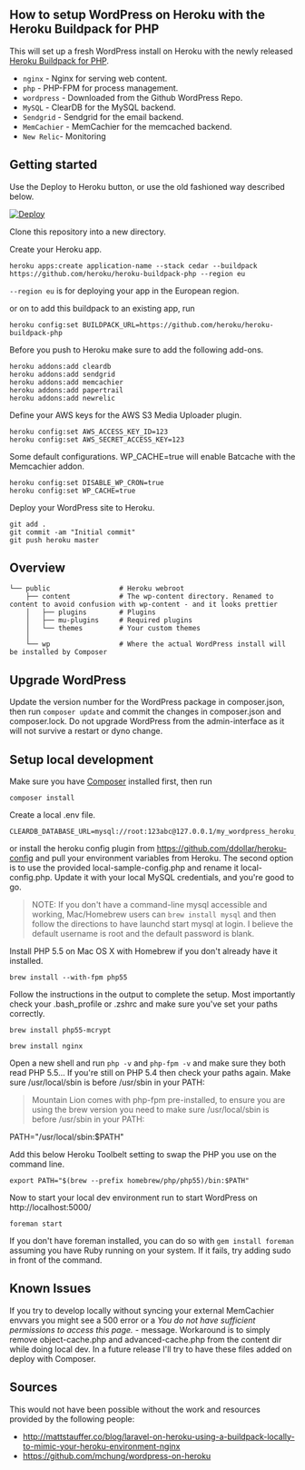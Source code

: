 ## How to setup WordPress on Heroku with the Heroku Buildpack for PHP

This will set up a fresh WordPress install on Heroku with the newly released [Heroku Buildpack for PHP](https://github.com/heroku/heroku-buildpack-php).

* `nginx` - Nginx for serving web content.
* `php` - PHP-FPM for process management.
* `wordpress` - Downloaded from the Github WordPress Repo.
* `MySQL` - ClearDB for the MySQL backend.
* `Sendgrid` - Sendgrid for the email backend.
* `MemCachier` - MemCachier for the memcached backend.
* `New Relic`- Monitoring

## Getting started

Use the Deploy to Heroku button, or use the old fashioned way described below.

<a href="https://heroku.com/deploy?template=https://github.com/kithokit/wordpress-heroku-php/tree/master">
  <img src="https://www.herokucdn.com/deploy/button.png" alt="Deploy">
</a>

Clone this repository into a new directory.

Create your Heroku app.

	heroku apps:create application-name --stack cedar --buildpack https://github.com/heroku/heroku-buildpack-php --region eu

`--region eu` is for deploying your app in the European region.

or on to add this buildpack to an existing app, run

	heroku config:set BUILDPACK_URL=https://github.com/heroku/heroku-buildpack-php


Before you push to Heroku make sure to add the following add-ons.

	heroku addons:add cleardb
	heroku addons:add sendgrid
	heroku addons:add memcachier
	heroku addons:add papertrail
	heroku addons:add newrelic


Define your AWS keys for the AWS S3 Media Uploader plugin.

	heroku config:set AWS_ACCESS_KEY_ID=123
	heroku config:set AWS_SECRET_ACCESS_KEY=123


Some default configurations. WP_CACHE=true will enable Batcache with the Memcachier addon.

	heroku config:set DISABLE_WP_CRON=true
	heroku config:set WP_CACHE=true

Deploy your WordPress site to Heroku.

	git add .
	git commit -am "Initial commit"
	git push heroku master


## Overview
```
└── public                 # Heroku webroot
    ├── content            # The wp-content directory. Renamed to content to avoid confusion with wp-content - and it looks prettier
    │   ├── plugins        # Plugins
    │   ├── mu-plugins     # Required plugins
    │   └── themes         # Your custom themes
    │
    └── wp                 # Where the actual WordPress install will be installed by Composer
```

## Upgrade WordPress

Update the version number for the WordPress package in composer.json, then run `composer update` and commit the changes in composer.json and composer.lock. Do not upgrade WordPress from the admin-interface as it will not survive a restart or dyno change.


## Setup local development

Make sure you have [Composer](https://getcomposer.org/) installed first, then run

	composer install

Create a local .env file.

	CLEARDB_DATABASE_URL=mysql://root:123abc@127.0.0.1/my_wordpress_heroku_database_name

or install the heroku config plugin from https://github.com/ddollar/heroku-config and pull your environment variables from Heroku.
The second option is to use the provided local-sample-config.php and rename it local-config.php. Update it with your local MySQL credentials, and you're good to go.

> NOTE: If you don't have a command-line mysql accessible and working, Mac/Homebrew users can `brew install mysql` and then follow the directions to have launchd start mysql at login. I believe the default username is root and the default password is blank.

Install PHP 5.5 on Mac OS X with Homebrew if you don't already have it installed.

	brew install --with-fpm php55

Follow the instructions in the output to complete the setup. Most importantly check your .bash_profile or .zshrc and make sure you've set your paths correctly.

	brew install php55-mcrypt

	brew install nginx

Open a new shell and run `php -v` and `php-fpm -v` and make sure they both read PHP 5.5… If you're still on PHP 5.4 then check your paths again. Make sure /usr/local/sbin is before /usr/sbin in your PATH:

> Mountain Lion comes with php-fpm pre-installed, to ensure you are using the brew version you need to make sure /usr/local/sbin is before /usr/sbin in your PATH:

  PATH="/usr/local/sbin:$PATH"

Add this below Heroku Toolbelt setting to swap the PHP you use on the command line.

	export PATH="$(brew --prefix homebrew/php/php55)/bin:$PATH"


Now to start your local dev environment run to start WordPress on http://localhost:5000/

	foreman start

If you don't have foreman installed, you can do so with `gem install foreman` assuming you have Ruby running on your system. If it fails, try adding sudo in front of the command.


## Known Issues

If you try to develop locally without syncing your external MemCachier envvars you might see a 500 error or a *You do not have sufficient permissions to access this page.* - message. Workaround is to simply remove object-cache.php and advanced-cache.php from the content dir while doing local dev. In a future release I'll try to have these files added on deploy with Composer.


## Sources

This would not have been possible without the work and resources provided by the following people:

* http://mattstauffer.co/blog/laravel-on-heroku-using-a-buildpack-locally-to-mimic-your-heroku-environment-nginx
* https://github.com/mchung/wordpress-on-heroku

